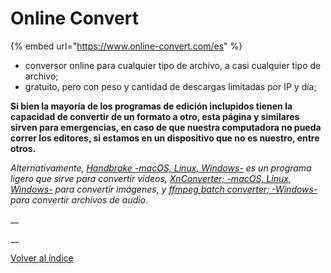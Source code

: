 # Online Convert

{% embed url="https://www.online-convert.com/es" %}

* conversor online para cualquier tipo de archivo, a casi cualquier tipo de archivo;
* gratuito, pero con peso y cantidad de descargas limitadas por IP y día;

**Si bien la mayoría de los programas de edición inclupidos tienen la capacidad de convertir de un formato a otro, esta página y similares sirven para emergencias, en caso de que nuestra computadora no pueda correr los editores, si estamos en un dispositivo que no es nuestro, entre otros.**

_Alternativamente,_ [_Handbrake -macOS, Linux, Windows-_](https://handbrake.fr/) _es un programa ligero que sirve para convertir videos,_ [_XnConverter; -macOS, Linux, Windows-_](https://www.xnview.com/en/xnconvert/) _para convertir imágenes, y_ [_ffmpeg batch converter; -Windows-_](https://sourceforge.net/projects/ffmpeg-batch/) _para convertir archivos de audio._

__

__

[Volver al índice](../introduccion/contenidos.md)
